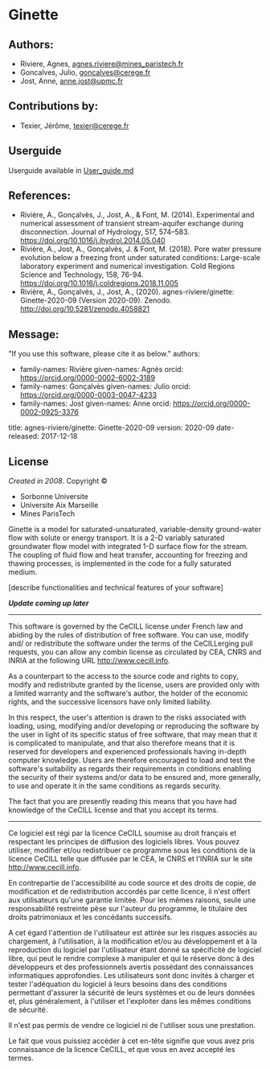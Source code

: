  Ginette
==================================================================================


## Authors:
- Riviere, Agnes, agnes.riviere@mines_paristech.fr
- Goncalves, Julio, goncalves@cerege.fr 
- Jost, Anne, anne.jost@upmc.fr


## Contributions by:
- Texier, Jérôme, texier@cerege.fr 


## Userguide
Userguide available in [User_guide.md](User_guide.md)


## References:
- Rivière, A., Gonçalvès, J., Jost, A., & Font, M. (2014). Experimental and numerical assessment of transient stream-aquifer exchange during disconnection. Journal of Hydrology, 517, 574–583. https://doi.org/10.1016/j.jhydrol.2014.05.040
- Rivière, A., Jost, A., Gonçalvès, J. & Font, M. (2018). Pore water pressure evolution below a freezing front under saturated conditions: Large-scale laboratory experiment and numerical investigation. Cold Regions Science and Technology, 158, 76-94. https://doi.org/10.1016/j.coldregions.2018.11.005
- Rivière, A., Gonçalvès, J., Jost, A., (2020). agnes-riviere/ginette: Ginette-2020-09 (Version 2020-09). Zenodo. http://doi.org/10.5281/zenodo.4058821

## Message:
"If you use this software, please cite it as below."
authors:
  - family-names: Rivière
    given-names: Agnès
    orcid: https://orcid.org/0000-0002-6002-3189
  - family-names: Gonçalvès
    given-names: Julio
    orcid: https://orcid.org/0000-0003-0047-4233
  - family-names: Jost
    given-names: Anne
    orcid: https://orcid.org/0000-0002-0925-3376
    
    
title: agnes-riviere/ginette: Ginette-2020-09
version: 2020-09
date-released: 2017-12-18

## License
_Created in 2008_. Copyright ©
- Sorbonne Universite
- Universite Aix Marseille
- Mines ParisTech

Ginette is a model for saturated-unsaturated, variable-density ground-water flow with solute or energy transport.  It is a 2-D variably saturated groundwater flow model with integrated 1-D surface flow for the stream. The coupling of fluid flow and  heat transfer, accounting for freezing and thawing processes, is implemented in the code for a fully saturated medium.

[describe functionalities and technical features of your software]

_**Update coming up later**_

-------------------------------------------------------------------------
This software is governed by the CeCILL license under French law and
abiding by the rules of distribution of free software.  You can  use, 
modify and/ or redistribute the software under the terms of the CeCILLerging pull requests, you can allow any combin
license as circulated by CEA, CNRS and INRIA at the following URL
http://www.cecill.info. 

As a counterpart to the access to the source code and  rights to copy,
modify and redistribute granted by the license, users are provided only
with a limited warranty  and the software's author,  the holder of the
economic rights,  and the successive licensors  have only  limited
liability. 

In this respect, the user's attention is drawn to the risks associated
with loading,  using,  modifying and/or developing or reproducing the
software by the user in light of its specific status of free software,
that may mean  that it is complicated to manipulate,  and  that  also
therefore means  that it is reserved for developers  and  experienced
professionals having in-depth computer knowledge. Users are therefore
encouraged to load and test the software's suitability as regards their
requirements in conditions enabling the security of their systems and/or 
data to be ensured and,  more generally, to use and operate it in the 
same conditions as regards security. 

The fact that you are presently reading this means that you have had
knowledge of the CeCILL license and that you accept its terms.

-------------------------------------------------------------------------
Ce logiciel est régi par la licence CeCILL soumise au droit français et
respectant les principes de diffusion des logiciels libres. Vous pouvez
utiliser, modifier et/ou redistribuer ce programme sous les conditions
de la licence CeCILL telle que diffusée par le CEA, le CNRS et l'INRIA 
sur le site http://www.cecill.info.

En contrepartie de l'accessibilité au code source et des droits de copie,
de modification et de redistribution accordés par cette licence, il n'est
offert aux utilisateurs qu'une garantie limitée.  Pour les mêmes raisons,
seule une responsabilité restreinte pèse sur l'auteur du programme,  le
titulaire des droits patrimoniaux et les concédants successifs.

A cet égard  l'attention de l'utilisateur est attirée sur les risques
associés au chargement,  à l'utilisation,  à la modification et/ou au
développement et à la reproduction du logiciel par l'utilisateur étant 
donné sa spécificité de logiciel libre, qui peut le rendre complexe à 
manipuler et qui le réserve donc à des développeurs et des professionnels
avertis possédant  des  connaissances  informatiques approfondies.  Les
utilisateurs sont donc invités à charger  et  tester  l'adéquation  du
logiciel à leurs besoins dans des conditions permettant d'assurer la
sécurité de leurs systèmes et ou de leurs données et, plus généralement, 
à l'utiliser et l'exploiter dans les mêmes conditions de sécurité. 

Il n'est pas permis de vendre ce logiciel ni de l'utiliser sous une prestation.

Le fait que vous puissiez accéder à cet en-tête signifie que vous avez 
pris connaissance de la licence CeCILL, et que vous en avez accepté les
termes.


